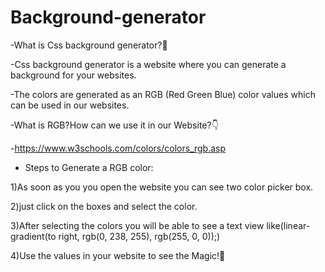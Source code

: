 # Background-generator
-What is Css background generator?🤔


-Css background generator is a website where you can generate a background for your websites.

-The colors are generated as an RGB (Red Green Blue) color values which can be used in our websites.



-What is RGB?How can we use it in our Website?👇

-https://www.w3schools.com/colors/colors_rgb.asp
 
 - Steps to Generate a RGB color:
 
 1)As soon as you you open the website you can see two color picker box.
 
 2)just click on the boxes and select the color.
 
 3)After selecting the colors you will be able to see a text view like(linear-gradient(to right, rgb(0, 238, 255), rgb(255, 0, 0));)
 
 4)Use the values in your website to see the Magic!🧙‍
